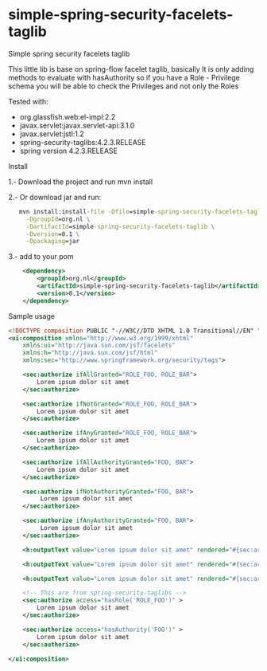 # simple-spring-security-facelets-taglib
Simple spring security facelets taglib

This little lib is base on spring-flow facelet taglib,  basically It is only adding methods to evaluate with hasAuthority 
so if you have a Role - Privilege schema you will be able to check the Privileges and not only the Roles

Tested with:

 - org.glassfish.web:el-impl:2.2
 - javax.servlet:javax.servlet-api:3.1.0
 - javax.servlet:jstl:1.2
 - spring-security-taglibs:4.2.3.RELEASE
 - spring version 4.2.3.RELEASE

Install

 1.- Download the project and run mvn install
 
 2.- Or download jar and run:
```cmd
   mvn install:install-file -Dfile=simple-spring-security-facelets-taglib-0.1.jar \
     -DgroupId=org.nl \
     -DartifactId=simple-spring-security-facelets-taglib \
     -Dversion=0.1 \
     -Dpackaging=jar
```
 3.- add to your pom 
```xml
    <dependency>
        <groupId>org.nl</groupId>
        <artifactId>simple-spring-security-facelets-taglib</artifactId>
        <version>0.1</version>
    </dependency>    
```

Sample usage

```xml
<!DOCTYPE composition PUBLIC "-//W3C//DTD XHTML 1.0 Transitional//EN" "http://www.w3.org/TR/xhtml1/DTD/xhtml1-transitional.dtd">
<ui:composition xmlns="http://www.w3.org/1999/xhtml"
    xmlns:ui="http://java.sun.com/jsf/facelets"
    xmlns:h="http://java.sun.com/jsf/html"
    xmlns:sec="http://www.springframework.org/security/tags">

    <sec:authorize ifAllGranted="ROLE_FOO, ROLE_BAR">
        Lorem ipsum dolor sit amet
    </sec:authorize>

    <sec:authorize ifNotGranted="ROLE_FOO, ROLE_BAR">
        Lorem ipsum dolor sit amet
    </sec:authorize>

    <sec:authorize ifAnyGranted="ROLE_FOO, ROLE_BAR">
        Lorem ipsum dolor sit amet
    </sec:authorize>

    <sec:authorize ifAllAuthorityGranted="FOO, BAR">
        Lorem ipsum dolor sit amet
    </sec:authorize>

    <sec:authorize ifNotAuthorityGranted="FOO, BAR">
         Lorem ipsum dolor sit amet
    </sec:authorize>

    <sec:authorize ifAnyAuthorityGranted="FOO, BAR">
         Lorem ipsum dolor sit amet
    </sec:authorize>

    <h:outputText value="Lorem ipsum dolor sit amet" rendered="#{sec:areAllAuthorityGranted('FOO, BAR')}"/>

    <h:outputText value="Lorem ipsum dolor sit amet" rendered="#{sec:areNotAuthorityGranted('FOO, BAR')}"/>

    <h:outputText value="Lorem ipsum dolor sit amet" rendered="#{sec:areAnyAuthorityGranted('FOO, BAR')}"/>

    <!-- This are from spring-security-taglibs -->
    <sec:authorize access="hasRole('ROLE_FOO')" >
        Lorem ipsum dolor sit amet
    </sec:authorize>

    <sec:authorize access="hasAuthority('FOO')" >
        Lorem ipsum dolor sit amet
    </sec:authorize>

</ui:composition>

```
